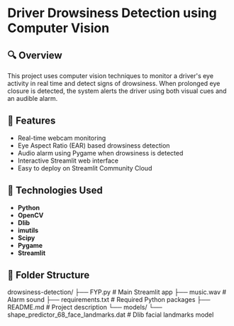 # Driver Drowsiness Detection using Computer Vision

## 🔍 Overview
This project uses computer vision techniques to monitor a driver's eye activity in real time and detect signs of drowsiness. When prolonged eye closure is detected, the system alerts the driver using both visual cues and an audible alarm.

## 🚀 Features
- Real-time webcam monitoring
- Eye Aspect Ratio (EAR) based drowsiness detection
- Audio alarm using Pygame when drowsiness is detected
- Interactive Streamlit web interface
- Easy to deploy on Streamlit Community Cloud

## 🧠 Technologies Used
- **Python**
- **OpenCV**
- **Dlib**
- **imutils**
- **Scipy**
- **Pygame**
- **Streamlit**

## 📁 Folder Structure

drowsiness-detection/
├── FYP.py # Main Streamlit app
├── music.wav # Alarm sound
├── requirements.txt # Required Python packages
├── README.md # Project description
└── models/
└── shape_predictor_68_face_landmarks.dat # Dlib facial landmarks model

